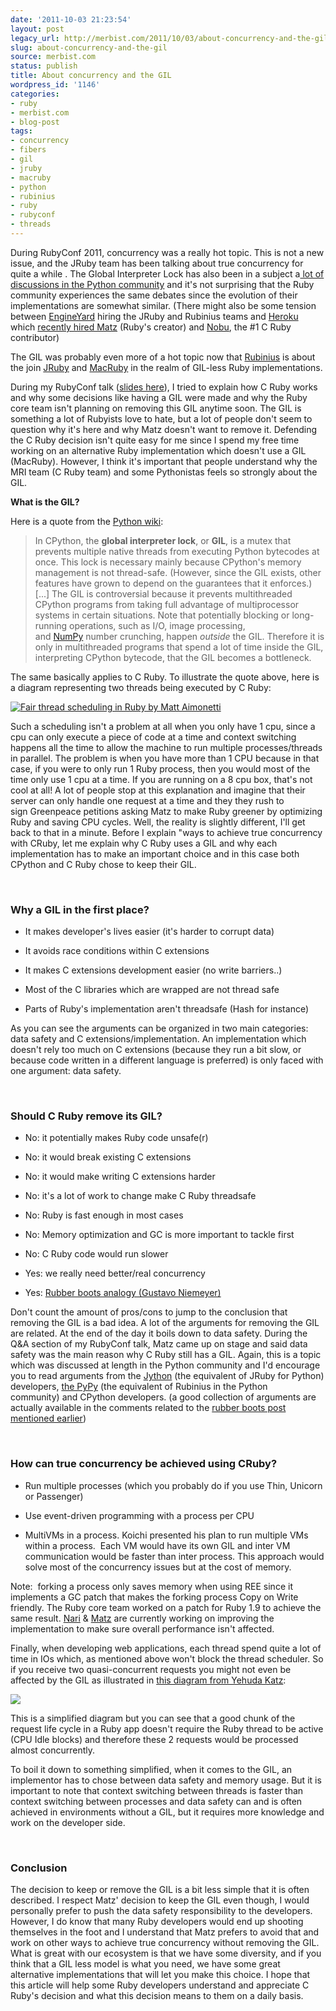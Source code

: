 ```yaml
---
date: '2011-10-03 21:23:54'
layout: post
legacy_url: http://merbist.com/2011/10/03/about-concurrency-and-the-gil/
slug: about-concurrency-and-the-gil
source: merbist.com
status: publish
title: About concurrency and the GIL
wordpress_id: '1146'
categories:
- ruby
- merbist.com
- blog-post
tags:
- concurrency
- fibers
- gil
- jruby
- macruby
- python
- rubinius
- ruby
- rubyconf
- threads
---
```


During RubyConf 2011, concurrency was a really hot topic. This is not a new issue, and the JRuby team has been talking about true concurrency for quite a while . The Global Interpreter Lock has also been in a subject a[ lot of discussions in the Python community](http://wiki.python.org/moin/GlobalInterpreterLock) and it's not surprising that the Ruby community experiences the same debates since the evolution of their implementations are somewhat similar. (There might also be some tension between [EngineYard](http://engineyard.com) hiring the JRuby and Rubinius teams and [Heroku](http://heroku.com) which [recently hired Matz](http://blog.heroku.com/archives/2011/7/12/matz_joins_heroku/) (Ruby's creator) and [Nobu](https://github.com/nobu), the #1 C Ruby contributor)

The GIL was probably even more of a hot topic now that [Rubinius](http://rubini.us/) is about the join [JRuby](http://jruby.org) and [MacRuby](http://macruby.org) in the realm of GIL-less Ruby implementations.

During my RubyConf talk ([slides here](http://rubyconf11.merbist.com/)), I tried to explain how C Ruby works and why some decisions like having a GIL were made and why the Ruby core team isn't planning on removing this GIL anytime soon. The GIL is something a lot of Rubyists love to hate, but a lot of people don't seem to question why it's here and why Matz doesn't want to remove it. Defending the C Ruby decision isn't quite easy for me since I spend my free time working on an alternative Ruby implementation which doesn't use a GIL (MacRuby). However, I think it's important that people understand why the MRI team (C Ruby team) and some Pythonistas feels so strongly about the GIL.

**What is the GIL?**

Here is a quote from the [Python wiki](http://wiki.python.org/moin/GlobalInterpreterLock):


> In CPython, the **global interpreter lock**, or **GIL**, is a mutex that prevents multiple native threads from executing Python bytecodes at once. This lock is necessary mainly because CPython's memory management is not thread-safe. (However, since the GIL exists, other features have grown to depend on the guarantees that it enforces.) [...] The GIL is controversial because it prevents multithreaded CPython programs from taking full advantage of multiprocessor systems in certain situations. Note that potentially blocking or long-running operations, such as I/O, image processing, and [NumPy](http://wiki.python.org/moin/NumPy) number crunching, happen _outside_ the GIL. Therefore it is only in multithreaded programs that spend a lot of time inside the GIL, interpreting CPython bytecode, that the GIL becomes a bottleneck.


The same basically applies to C Ruby. To illustrate the quote above, here is a diagram representing two threads being executed by C Ruby:


[![Fair thread scheduling in Ruby by Matt Aimonetti](http://rubyconf11.merbist.com/images/thread_scheduling.023.jpg)](http://rubyconf11.merbist.com/#44)


Such a scheduling isn't a problem at all when you only have 1 cpu, since a cpu can only execute a piece of code at a time and context switching happens all the time to allow the machine to run multiple processes/threads in parallel. The problem is when you have more than 1 CPU because in that case, if you were to only run 1 Ruby process, then you would most of the time only use 1 cpu at a time. If you are running on a 8 cpu box, that's not cool at all! A lot of people stop at this explanation and imagine that their server can only handle one request at a time and they they rush to sign Greenpeace petitions asking Matz to make Ruby greener by optimizing Ruby and saving CPU cycles. Well, the reality is slightly different, I'll get back to that in a minute. Before I explain "ways to achieve true concurrency with CRuby, let me explain why C Ruby uses a GIL and why each implementation has to make an important choice and in this case both CPython and C Ruby chose to keep their GIL.

 


### Why a GIL in the first place?





	
  * It makes developer's lives easier (it's harder to corrupt data)

	
  * It avoids race conditions within C extensions

	
  * It makes C extensions development easier (no write barriers..)

	
  * Most of the C libraries which are wrapped are not thread safe

	
  * Parts of Ruby's implementation aren't threadsafe (Hash for instance)




As you can see the arguments can be organized in two main categories: data safety and C extensions/implementation. An implementation which doesn't rely too much on C extensions (because they run a bit slow, or because code written in a different language is preferred) is only faced with one argument: data safety.


 


### 




### Should C Ruby remove its GIL?





	
  * No: it potentially makes Ruby code unsafe(r)

	
  * No: it would break existing C extensions

	
  * No: it would make writing C extensions harder

	
  * No: it's a lot of work to change make C Ruby threadsafe

	
  * No: Ruby is fast enough in most cases

	
  * No: Memory optimization and GC is more important to tackle first

	
  * No: C Ruby code would run slower

	
  * Yes: we really need better/real concurrency

	
  * Yes: [Rubber boots analogy (Gustavo Niemeyer)](https://plus.google.com/107994348420168435683/posts/993U42yVbfk)




Don't count the amount of pros/cons to jump to the conclusion that removing the GIL is a bad idea. A lot of the arguments for removing the GIL are related. At the end of the day it boils down to data safety. During the Q&A section of my RubyConf talk, Matz came up on stage and said data safety was the main reason why C Ruby still has a GIL. Again, this is a topic which was discussed at length in the Python community and I'd encourage you to read arguments from the [Jython](http://www.jython.org/) (the equivalent of JRuby for Python) developers, [the PyPy](http://codespeak.net/pypy/dist/pypy/doc/faq.html#does-pypy-have-a-gil-why) (the equivalent of Rubinius in the Python community) and CPython developers. (a good collection of arguments are actually available in the comments related to the [rubber boots post mentioned earlier](https://plus.google.com/107994348420168435683/posts/993U42yVbfk))


 


### How can true concurrency be achieved using CRuby?








	
  * Run multiple processes (which you probably do if you use Thin, Unicorn or Passenger)

	
  * Use event-driven programming with a process per CPU

	
  * MultiVMs in a process. Koichi presented his plan to run multiple VMs within a process.  Each VM would have its own GIL and inter VM communication would be faster than inter process. This approach would solve most of the concurrency issues but at the cost of memory.




Note:  forking a process only saves memory when using REE since it implements a GC patch that makes the forking process Copy on Write friendly. The Ruby core team worked on a patch for Ruby 1.9 to achieve the same result. [Nari](http://twitter.com/#!/nari_en) & [Matz](http://twitter.com/#!/yukihiro_matz) are currently working on improving the implementation to make sure overall performance isn't affected.





Finally, when developing web applications, each thread spend quite a lot of time in IOs which, as mentioned above won't block the thread scheduler. So if you receive two quasi-concurrent requests you might not even be affected by the GIL as illustrated in [this diagram from Yehuda Katz](http://yehudakatz.com/2010/08/14/threads-in-ruby-enough-already/):

![](http://yehudakatz.com/wp-content/uploads/2010/08/Untitled.002.png)

This is a simplified diagram but you can see that a good chunk of the request life cycle in a Ruby app doesn't require the Ruby thread to be active (CPU Idle blocks) and therefore these 2 requests would be processed almost concurrently.




To boil it down to something simplified, when it comes to the GIL, an implementor has to chose between data safety and memory usage. But it is important to note that context switching between threads is faster than context switching between processes and data safety can and is often achieved in environments without a GIL, but it requires more knowledge and work on the developer side.

 


### Conclusion




The decision to keep or remove the GIL is a bit less simple that it is often described. I respect Matz' decision to keep the GIL even though, I would personally prefer to push the data safety responsibility to the developers. However, I do know that many Ruby developers would end up shooting themselves in the foot and I understand that Matz prefers to avoid that and work on other ways to achieve true concurrency without removing the GIL. What is great with our ecosystem is that we have some diversity, and if you think that a GIL less model is what you need, we have some great alternative implementations that will let you make this choice. I hope that this article will help some Ruby developers understand and appreciate C Ruby's decision and what this decision means to them on a daily basis.



